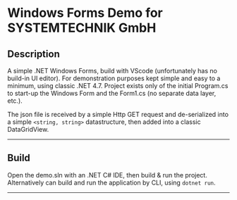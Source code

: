 # Windows Forms Demo for SYSTEMTECHNIK GmbH

## Description

A simple .NET Windows Forms, build with VScode (unfortunately has no build-in UI editor).
For demonstration purposes kept simple and easy to a minimum, using classic .NET 4.7.
Project exists only of the initial Program.cs to start-up the Windows Form and the Form1.cs (no separate data layer, etc.).

The json file is received by a simple Http GET request and de-serialized into a simple ```<string, string>``` datastructure, then added into a classic DataGridView.

---

## Build

Open the demo.sln with an .NET C# IDE, then build & run the project.
Alternatively can build and run the application by CLI, using ```dotnet run```.

---
